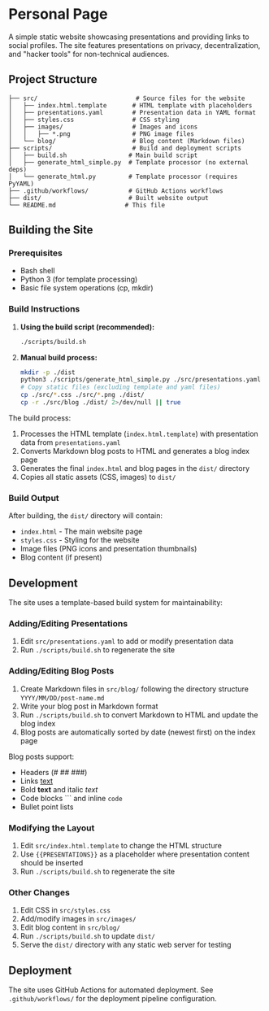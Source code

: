 # Personal Page

A simple static website showcasing presentations and providing links to social profiles. The site features presentations on privacy, decentralization, and "hacker tools" for non-technical audiences.

## Project Structure

```
├── src/                           # Source files for the website
│   ├── index.html.template       # HTML template with placeholders
│   ├── presentations.yaml        # Presentation data in YAML format
│   ├── styles.css                # CSS styling
│   ├── images/                   # Images and icons
│   │   ├── *.png                 # PNG image files
│   └── blog/                     # Blog content (Markdown files)
├── scripts/                      # Build and deployment scripts
│   ├── build.sh                 # Main build script
│   ├── generate_html_simple.py  # Template processor (no external deps)
│   └── generate_html.py         # Template processor (requires PyYAML)
├── .github/workflows/           # GitHub Actions workflows
├── dist/                        # Built website output
└── README.md                   # This file
```

## Building the Site

### Prerequisites

- Bash shell
- Python 3 (for template processing)
- Basic file system operations (cp, mkdir)

### Build Instructions

1. **Using the build script (recommended):**
   ```bash
   ./scripts/build.sh
   ```

2. **Manual build process:**
   ```bash
   mkdir -p ./dist
   python3 ./scripts/generate_html_simple.py ./src/presentations.yaml ./src/index.html.template ./dist/index.html
   # Copy static files (excluding template and yaml files)
   cp ./src/*.css ./src/*.png ./dist/
   cp -r ./src/blog ./dist/ 2>/dev/null || true
   ```

The build process:
1. Processes the HTML template (`index.html.template`) with presentation data from `presentations.yaml`
2. Converts Markdown blog posts to HTML and generates a blog index page
3. Generates the final `index.html` and blog pages in the `dist/` directory
4. Copies all static assets (CSS, images) to `dist/`

### Build Output

After building, the `dist/` directory will contain:
- `index.html` - The main website page
- `styles.css` - Styling for the website
- Image files (PNG icons and presentation thumbnails)
- Blog content (if present)

## Development

The site uses a template-based build system for maintainability:

### Adding/Editing Presentations

1. Edit `src/presentations.yaml` to add or modify presentation data
2. Run `./scripts/build.sh` to regenerate the site

### Adding/Editing Blog Posts

1. Create Markdown files in `src/blog/` following the directory structure `YYYY/MM/DD/post-name.md`
2. Write your blog post in Markdown format
3. Run `./scripts/build.sh` to convert Markdown to HTML and update the blog index
4. Blog posts are automatically sorted by date (newest first) on the index page

Blog posts support:
- Headers (# ## ###)
- Links [text](url)
- Bold **text** and italic *text*
- Code blocks ``` and inline `code`
- Bullet point lists

### Modifying the Layout

1. Edit `src/index.html.template` to change the HTML structure
2. Use `{{PRESENTATIONS}}` as a placeholder where presentation content should be inserted
3. Run `./scripts/build.sh` to regenerate the site

### Other Changes

1. Edit CSS in `src/styles.css`
2. Add/modify images in `src/images/`
3. Edit blog content in `src/blog/`
4. Run `./scripts/build.sh` to update `dist/`
5. Serve the `dist/` directory with any static web server for testing

## Deployment

The site uses GitHub Actions for automated deployment. See `.github/workflows/` for the deployment pipeline configuration.